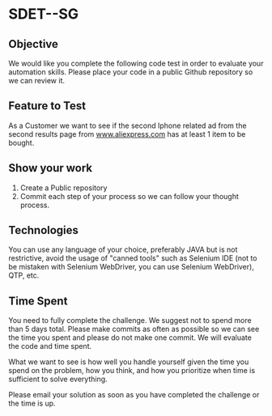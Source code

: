 # SDET--SG

## Objective
We would like you complete the following code test in order to evaluate your automation skills.  Please place your code in a public Github repository so we can review it.

## Feature to Test

As a Customer we want to see if the second Iphone related ad from the second results page from www.aliexpress.com has at least 1 item to be bought.

## Show your work
1.  Create a Public repository
2.  Commit each step of your process so we can follow your thought process.

## Technologies
You can use any language of your choice, preferably JAVA but is not restrictive, avoid the usage of "canned tools" such as Selenium IDE (not to be mistaken with Selenium WebDriver, you can use Selenium WebDriver), QTP, etc.

## Time Spent
You need to fully complete the challenge. We suggest not to spend more than 5 days total.  Please make commits as often as possible so we can see the time you spent and please do not make one commit.  We will evaluate the code and time spent.
 
What we want to see is how well you handle yourself given the time you spend on the problem, how you think, and how you prioritize when time is sufficient to solve everything.

Please email your solution as soon as you have completed the challenge or the time is up.

